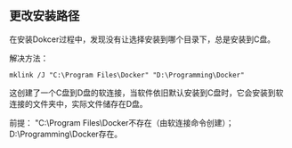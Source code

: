 ## 更改安装路径
在安装Dokcer过程中，发现没有让选择安装到哪个目录下，总是安装到C盘。

解决方法：
````
mklink /J "C:\Program Files\Docker" "D:\Programming\Docker"
````
这创建了一个C盘到D盘的软连接，当软件依旧默认安装到C盘时，它会安装到软连接的文件夹中，实际文件储存在D盘。

前提： "C:\Program Files\Docker不存在（由软连接命令创建）；D:\Programming\Docker存在。
